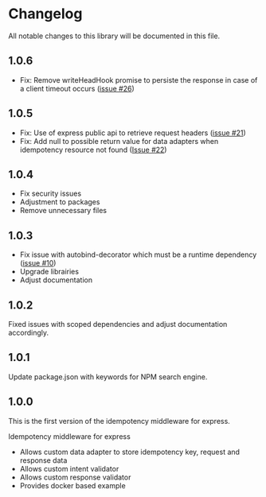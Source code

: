 # Changelog

All notable changes to this library will be documented in this file.

## 1.0.6

-   Fix: Remove writeHeadHook promise to persiste the response in case of a client timeout occurs ([issue #26](https://github.com/VilledeMontreal/express-idempotency/issues/26))

## 1.0.5

-   Fix: Use of express public api to retrieve request headers ([issue #21](https://github.com/VilledeMontreal/express-idempotency/issues/21))
-   Fix: Add null to possible return value for data adapters when idempotency resource not found ([Issue #22](https://github.com/VilledeMontreal/express-idempotency/issues/22))

## 1.0.4

-   Fix security issues
-   Adjustment to packages
-   Remove unnecessary files

## 1.0.3

-   Fix issue with autobind-decorator which must be a runtime dependency ([issue #10](https://github.com/VilledeMontreal/express-idempotency/issues/10))
-   Upgrade librairies
-   Adjust documentation

## 1.0.2

Fixed issues with scoped dependencies and adjust documentation accordingly.

## 1.0.1

Update package.json with keywords for NPM search engine.

## 1.0.0

This is the first version of the idempotency middleware for express.

Idempotency middleware for express

-   Allows custom data adapter to store idempotency key, request and response data
-   Allows custom intent validator
-   Allows custom response validator
-   Provides docker based example
